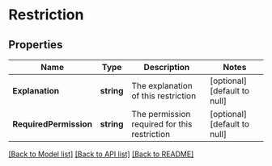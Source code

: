 # Restriction

## Properties
Name | Type | Description | Notes
------------ | ------------- | ------------- | -------------
**Explanation** | **string** | The explanation of this restriction | [optional] [default to null]
**RequiredPermission** | **string** | The permission required for this restriction | [optional] [default to null]

[[Back to Model list]](../README.md#documentation-for-models) [[Back to API list]](../README.md#documentation-for-api-endpoints) [[Back to README]](../README.md)

